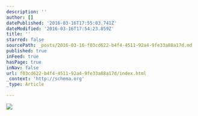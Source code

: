 ```yaml
---
description: ''
author: []
datePublished: '2016-03-16T17:55:03.741Z'
dateModified: '2016-03-16T17:54:23.859Z'
title: ''
starred: false
sourcePath: _posts/2016-03-16-f03cd622-b4f4-4511-92a4-9fe33a88a17d.md
published: true
inFeed: true
hasPage: true
inNav: false
url: f03cd622-b4f4-4511-92a4-9fe33a88a17d/index.html
_context: 'http://schema.org'
_type: Article

---
```

![](https://the-grid-user-content.s3-us-west-2.amazonaws.com/383077e6-76d3-4e26-b90f-dc893eb217f1.png)